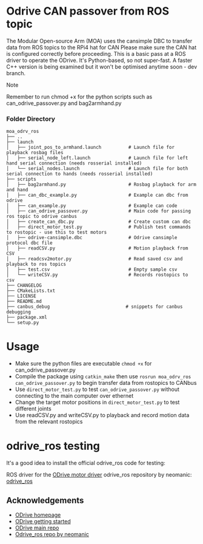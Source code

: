 # Odrive CAN passover from ROS topic

The Modular Open-source Arm (MOA) uses the cansimple DBC to transfer data from ROS topics to the RPi4 hat for CAN
Please make sure the CAN hat is configured correctly before proceeding.
This is a basic pass at a ROS driver to operate the ODrive. It's Python-based, so not super-fast.
A faster C++ version is being examined but it won't be optimised anytime soon - dev branch. 


> [!Note]
> Remember to run chmod +x for the python scripts such as can_odrive_passover.py and bag2armhand.py

### Folder Directory
    moa_odrv_ros
    ├── ..
    ├── launch                                  
    │   ├── joint_pos_to_armhand.launch          # Launch file for playback rosbag files
    │   ├── serial_node_left.launch              # Launch file for left hand serial connection (needs rosserial installed)
    │   └── serial_nodes.launch                  # Launch file for both serial connection to hands (needs rosserial installed)
    ├── scripts
    │   ├── bag2armhand.py                       # Rosbag playback for arm and hand
    │   ├── can_dbc_example.py                   # Example can dbc from odrive
    │   ├── can_example.py                       # Example can code
    │   ├── can_odrive_passover.py               # Main code for passing ros topic to odrive canbus
    │   ├── create_can_dbc.py                    # Create custom can dbc
    │   ├── direct_motor_test.py                 # Publish test commands to rostopic - use this to test motors
    │   ├── odrive-cansimple.dbc                 # Odrive cansimple protocol dbc file
    │   ├── readCSV.py                           # Motion playback from CSV
    │   ├── readcsv2motor.py                     # Read saved csv and playback to ros topics
    │   ├── test.csv                             # Empty sample csv
    │   └── writeCSV.py                          # Records rostopics to csv
    ├── CHANGELOG
    ├── CMakeLists.txt
    ├── LICENSE
    ├── README.md
    ├── canbus_debug                            # snippets for canbus debugging
    ├── package.xml
    └── setup.py
# Usage

- Make sure the python files are executable `chmod +x` for can_odrive_passover.py
- Compile the package using `catkin_make` then use `rosrun moa_odrv_ros can_odrive_passover.py` to begin transfer data from rostopics to CANbus
- Use `direct_motor_test.py` to test `can_odrive_passover.py` without connecting to the main computer over ethernet
- Change the target motor positions in `direct_motor_test.py` to test different joints
- Use readCSV.py and writeCSV.py to playback and record motion data from the relevant rostopics

# odrive_ros testing
It's a good idea to install the official odrive_ros code for testing:

ROS driver for the [ODrive motor driver](https://odriverobotics.com/)
odrive_ros repository by neomanic: [odrive_ros](https://github.com/neomanic/odrive_ros)

## Acknowledgements
- [ODrive homepage](https://odriverobotics.com)
- [ODrive getting started](https://docs.odriverobotics.com)
- [ODrive main repo](https://github.com/madcowswe/ODrive)
- [Odrive_ros repo by neomanic](https://github.com/neomanic/odrive_ros)

